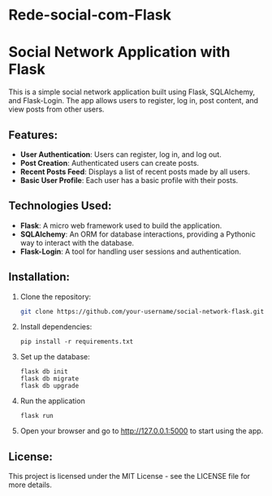 # Rede-social-com-Flask

# Social Network Application with Flask

This is a simple social network application built using Flask, SQLAlchemy, and Flask-Login. The app allows users to register, log in, post content, and view posts from other users.

## Features:
- **User Authentication**: Users can register, log in, and log out.
- **Post Creation**: Authenticated users can create posts.
- **Recent Posts Feed**: Displays a list of recent posts made by all users.
- **Basic User Profile**: Each user has a basic profile with their posts.

## Technologies Used:
- **Flask**: A micro web framework used to build the application.
- **SQLAlchemy**: An ORM for database interactions, providing a Pythonic way to interact with the database.
- **Flask-Login**: A tool for handling user sessions and authentication.

## Installation:
1. Clone the repository:
   ```bash
   git clone https://github.com/your-username/social-network-flask.git
   ```
2. Install dependencies:
    ```
    pip install -r requirements.txt
    ```
3.  Set up the database:
    ```
    flask db init
    flask db migrate
    flask db upgrade
    ```
4.  Run the application
    ```
    flask run
    ```
5.  Open your browser and go to http://127.0.0.1:5000 to start using the app.

## License:
This project is licensed under the MIT License - see the LICENSE file for more details.
